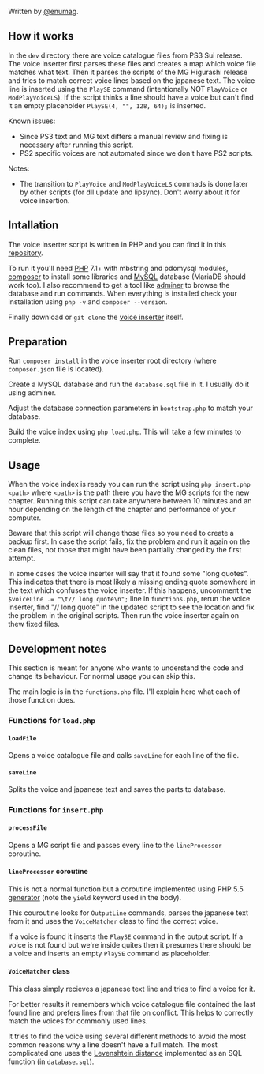 Written by [@enumag](https://github.com/enumag/).

How it works
----

In the `dev` directory there are voice catalogue files from PS3 Sui release. The voice inserter first parses these files and creates a map which voice file matches what text. Then it parses the scripts of the MG Higurashi release and tries to match correct voice lines based on the japanese text. The voice line is inserted using the `PlaySE` command (intentionally NOT `PlayVoice` or `ModPlayVoiceLS`). If the script thinks a line should have a voice but can't find it an empty placeholder `PlaySE(4, "", 128, 64);` is inserted.

Known issues:

- Since PS3 text and MG text differs a manual review and fixing is necessary after running this script.
- PS2 specific voices are not automated since we don't have PS2 scripts.

Notes:

- The transition to `PlayVoice` and `ModPlayVoiceLS` commads is done later by other scripts (for dll update and lipsync). Don't worry about it for voice insertion.


Intallation
----

The voice inserter script is written in PHP and you can find it in this [repository](https://github.com/07th-mod/voice-inserter).

To run it you'll need [PHP](http://php.net/) 7.1+ with mbstring and pdomysql modules, [composer](https://getcomposer.org/) to install some libraries and [MySQL](https://www.mysql.com/) database (MariaDB should work too). I also recommend to get a tool like [adminer](https://www.adminer.org/) to browse the database and run commands. When everything is installed check your installation using `php -v` and `composer --version`.

Finally download or `git clone` the [voice inserter](https://github.com/07th-mod/voice-inserter) itself.


Preparation
----

Run `composer install` in the voice inserter root directory (where `composer.json` file is located).

Create a MySQL database and run the `database.sql` file in it. I usually do it using adminer.

Adjust the database connection parameters in `bootstrap.php` to match your database.

Build the voice index using `php load.php`. This will take a few minutes to complete.


Usage
----

When the voice index is ready you can run the script using `php insert.php <path>` where `<path>` is the path there you have the MG scripts for the new chapter. Running this script can take anywhere between 10 minutes and an hour depending on the length of the chapter and performance of your computer.

Beware that this script will change those files so you need to create a backup first. In case the script fails, fix the problem and run it again on the clean files, not those that might have been partially changed by the first attempt.

In some cases the voice inserter will say that it found some "long quotes". This indicates that there is most likely a missing ending quote somewhere in the text which confuses the voice inserter. If this happens, uncomment the `$voiceLine .= "\t// long quote\n";` line in `functions.php`, rerun the voice inserter, find "// long quote" in the updated script to see the location and fix the problem in the original scripts. Then run the voice inserter again on thew fixed files.


Development notes
----

This section is meant for anyone who wants to understand the code and change its behaviour. For normal usage you can skip this.

The main logic is in the `functions.php` file. I'll explain here what each of those function does.

### Functions for `load.php`

#### `loadFile`

Opens a voice catalogue file and calls `saveLine` for each line of the file.

#### `saveLine`

Splits the voice and japanese text and saves the parts to database.

### Functions for `insert.php`

#### `processFile`

Opens a MG script file and passes every line to the `lineProcessor` coroutine.

#### `lineProcessor` coroutine

This is not a normal function but a coroutine implemented using PHP 5.5 [generator](http://php.net/manual/en/language.generators.php) (note the `yield` keyword used in the body).

This couroutine looks for `OutputLine` commands, parses the japanese text from it and uses the `VoiceMatcher` class to find the correct voice.

If a voice is found it inserts the `PlaySE` command in the output script. If a voice is not found but we're inside quites then it presumes there should be a voice and inserts an empty `PlaySE` command as placeholder.

#### `VoiceMatcher` class

This class simply recieves a japanese text line and tries to find a voice for it.

For better results it remembers which voice catalogue file contained the last found line and prefers lines from that file on conflict. This helps to correctly match the voices for commonly used lines.

It tries to find the voice using several different methods to avoid the most common reasons why a line doesn't have a full match. The most complicated one uses the [Levenshtein distance](https://en.wikipedia.org/wiki/Levenshtein_distance) implemented as an SQL function (in `database.sql`).
